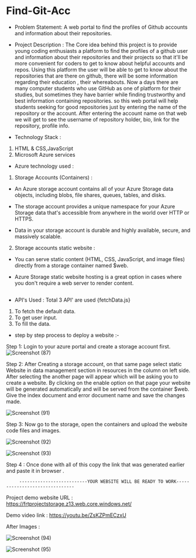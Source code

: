 # Find-Git-Acc
* Problem Statement: A web portal to find the profiles of Github accounts and information about their repositories.

* Project Description : The Core idea behind this project is to provide young coding enthusiasts a platform to find the profiles of a github user and information about their repositories and their projects so that it'll be more convenient for coders to get to know about helpful accounts and repos. Using this platform the user will be able to get to know about the repositories that are there on github, there will be some information regarding their education , their  whereabouts. 
Now a days there are many computer students who use GitHub as one of platform for their studies, but sometimes they  have barrier while finding trustworthy and best information containing repositories. so this web portal will help students seeking for good repositories just by entering the name of the repository or the account. After entering the account name on that web we will get to see the username of repository holder, bio, link for the repository, profile info.

* Technology Stack :
1. HTML & CSS,JavaScript
2. Microsoft Azure services

* Azure technology used :
1. Storage Accounts (Containers) :

*  An Azure storage account contains all of your Azure Storage data objects, including blobs, file shares, queues, tables, and disks. 

* The storage account provides a unique namespace for your Azure Storage data that's accessible from anywhere in the world over HTTP or HTTPS. 

* Data in your storage account is durable and highly available, secure, and massively scalable.


2. Storage accounts static website :

* You can serve static content (HTML, CSS, JavaScript, and image files) directly from a storage container named $web.

* Azure Storage static website hosting is a great option in cases where you don't require a web server to render content.

## 

* API's Used : 
Total 3 API' are used {fetchData.js}
1. To fetch the default data.
2. To get user input.
3. To fill the data.

* step by step process to deploy a website :- 

Step 1: Login to your azure portal and create a storage account first.
![Screenshot (87)](https://user-images.githubusercontent.com/97949958/172020207-e3d7b7ba-5cdb-4b25-9f8c-01196a583ca9.png)


Step 2: After Creating a storage account, on that same page select static Website in data management section in resources in the column on left side. After selecting the another page will appear which will be asking you to create a website. By clicking on the enable option on that page your website will be generated automatically and will be served from the container $web. Give the index document and error document name and save the changes made.

![Screenshot (91)](https://user-images.githubusercontent.com/97949958/172021447-7f4f6738-7480-48de-9ea1-52cd6511f0ee.png)

Step 3: Now go to the storage, open the containers and upload the website code files and images.

![Screenshot (92)](https://user-images.githubusercontent.com/97949958/172021621-437b52e3-03b3-490e-a256-abfbd79e4045.png)

![Screenshot (93)](https://user-images.githubusercontent.com/97949958/172021644-bf4b51b1-d76c-465f-8cb8-44cb60a319a2.png)

Step 4 : Once done with all of this copy the link that was generated earlier and paste it in browser . 
                  
         
         --------------------------YOUR WEBSITE WILL BE READY TO WORK-------------------------------    

Project demo website URL :  https://frtprojectstorage.z13.web.core.windows.net/

Demo video link : https://youtu.be/ZsKZPmECzxU
 
After Images :

![Screenshot (94)](https://user-images.githubusercontent.com/97949958/172022602-3e470720-5455-45c2-83e6-205bfdeec1dc.png)

![Screenshot (95)](https://user-images.githubusercontent.com/97949958/172022604-d09537dd-495f-4442-811f-5ca92cf3d232.png)
